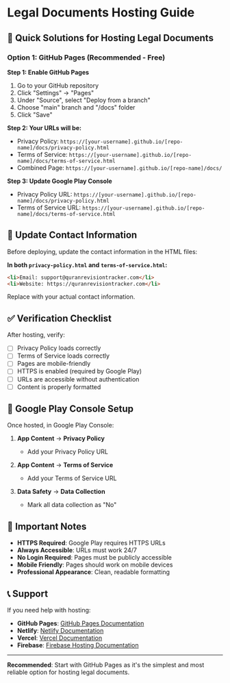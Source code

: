 # Legal Documents Hosting Guide

## 🚀 Quick Solutions for Hosting Legal Documents

### Option 1: GitHub Pages (Recommended - Free)

**Step 1: Enable GitHub Pages**
1. Go to your GitHub repository
2. Click "Settings" → "Pages"
3. Under "Source", select "Deploy from a branch"
4. Choose "main" branch and "/docs" folder
5. Click "Save"

**Step 2: Your URLs will be:**
- Privacy Policy: `https://[your-username].github.io/[repo-name]/docs/privacy-policy.html`
- Terms of Service: `https://[your-username].github.io/[repo-name]/docs/terms-of-service.html`
- Combined Page: `https://[your-username].github.io/[repo-name]/docs/`

**Step 3: Update Google Play Console**
- Privacy Policy URL: `https://[your-username].github.io/[repo-name]/docs/privacy-policy.html`
- Terms of Service URL: `https://[your-username].github.io/[repo-name]/docs/terms-of-service.html`

## 🔧 Update Contact Information

Before deploying, update the contact information in the HTML files:

**In both `privacy-policy.html` and `terms-of-service.html`:**
```html
<li>Email: support@quranrevisiontracker.com</li>
<li>Website: https://quranrevisiontracker.com</li>
```

Replace with your actual contact information.

## ✅ Verification Checklist

After hosting, verify:

- [ ] Privacy Policy loads correctly
- [ ] Terms of Service loads correctly
- [ ] Pages are mobile-friendly
- [ ] HTTPS is enabled (required by Google Play)
- [ ] URLs are accessible without authentication
- [ ] Content is properly formatted

## 🎯 Google Play Console Setup

Once hosted, in Google Play Console:

1. **App Content** → **Privacy Policy**
   - Add your Privacy Policy URL

2. **App Content** → **Terms of Service**
   - Add your Terms of Service URL

3. **Data Safety** → **Data Collection**
   - Mark all data collection as "No"

## 🚨 Important Notes

- **HTTPS Required**: Google Play requires HTTPS URLs
- **Always Accessible**: URLs must work 24/7
- **No Login Required**: Pages must be publicly accessible
- **Mobile Friendly**: Pages should work on mobile devices
- **Professional Appearance**: Clean, readable formatting

## 📞 Support

If you need help with hosting:
- **GitHub Pages**: [GitHub Pages Documentation](https://pages.github.com/)
- **Netlify**: [Netlify Documentation](https://docs.netlify.com/)
- **Vercel**: [Vercel Documentation](https://vercel.com/docs)
- **Firebase**: [Firebase Hosting Documentation](https://firebase.google.com/docs/hosting)

---

**Recommended**: Start with GitHub Pages as it's the simplest and most reliable option for hosting legal documents. 